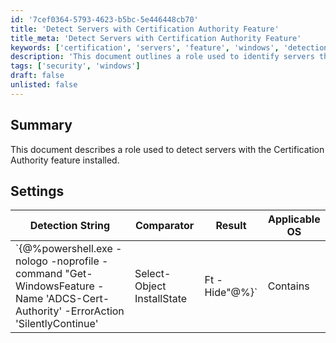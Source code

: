 ```yaml
---
id: '7cef0364-5793-4623-b5bc-5e446448cb70'
title: 'Detect Servers with Certification Authority Feature'
title_meta: 'Detect Servers with Certification Authority Feature'
keywords: ['certification', 'servers', 'feature', 'windows', 'detection']
description: 'This document outlines a role used to identify servers that have the Certification Authority feature installed. It includes a detection string and settings to effectively determine the installation state of the feature on Windows operating systems.'
tags: ['security', 'windows']
draft: false
unlisted: false
---
```


## Summary

This document describes a role used to detect servers with the Certification Authority feature installed.

## Settings

| Detection String                                                                                      | Comparator | Result   | Applicable OS |
|-------------------------------------------------------------------------------------------------------|------------|----------|---------------|
| `\{@%powershell.exe -nologo -noprofile -command "Get-WindowsFeature -Name 'ADCS-Cert-Authority' -ErrorAction 'SilentlyContinue' | Select-Object InstallState | Ft -Hide"@%}` | Contains   | Installed | Windows       |


